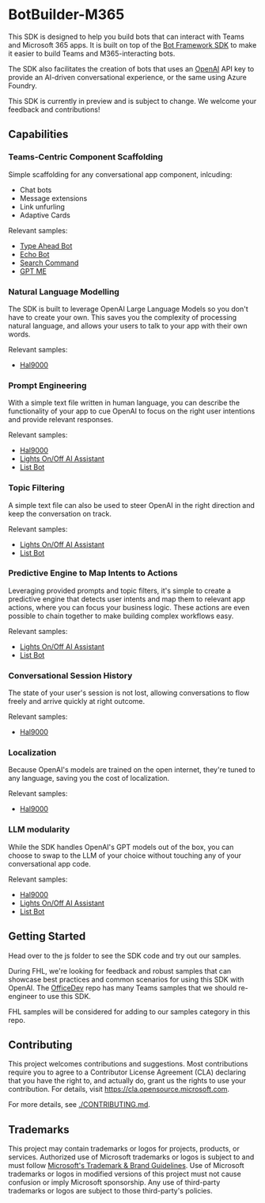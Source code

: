 # BotBuilder-M365

This SDK is designed to help you build bots that can interact with Teams and Microsoft 365 apps. It is built on top of the [Bot Framework SDK](https://github.com/microsoft/botbuilder-js) to make it easier to build Teams and M365-interacting bots.

The SDK also facilitates the creation of bots that uses an [OpenAI](https://openai.com/api/) API key to provide an AI-driven conversational experience, or the same using Azure Foundry.

This SDK is currently in preview and is subject to change. We welcome your feedback and contributions!

## Capabilities

### Teams-Centric Component Scaffolding

Simple scaffolding for any conversational app component, inlcuding:

- Chat bots
- Message extensions
- Link unfurling
- Adaptive Cards

Relevant samples:

- [Type Ahead Bot](https://github.com/microsoft/botbuilder-m365/tree/main/js/samples/03.adaptiveCards/03.a.typeAheadBot)
- [Echo Bot](https://github.com/microsoft/botbuilder-m365/tree/main/js/samples/01.messaging/01.a.echoBot)
- [Search Command](https://github.com/microsoft/botbuilder-m365/tree/main/js/samples/02.messageExtensions/02.a.searchCommand)
- [GPT ME](https://github.com/microsoft/botbuilder-m365/tree/main/js/samples/04.ai/04.d.gptME)


### Natural Language Modelling

The SDK is built to leverage OpenAI Large Language Models so you don't have to create your own. This saves you the complexity of processing natural language, and allows your users to talk to your app with their own words.

Relevant samples:

- [Hal9000](https://github.com/microsoft/botbuilder-m365/tree/main/js/samples/04.ai/04.a.hal9000)

### Prompt Engineering

With a simple text file written in human language, you can describe the functionality of your app to cue OpenAI to focus on the right user intentions and provide relevant responses.

Relevant samples:

- [Hal9000](https://github.com/microsoft/botbuilder-m365/tree/main/js/samples/04.ai/04.a.hal9000)
- [Lights On/Off AI Assistant](https://github.com/microsoft/botbuilder-m365/tree/main/js/samples/04.ai/04.b.lightBot)
- [List Bot](https://github.com/microsoft/botbuilder-m365/tree/main/js/samples/04.ai/04.c.listBot)

### Topic Filtering

A simple text file can also be used to steer OpenAI in the right direction and keep the conversation on track.

Relevant samples:

- [Lights On/Off AI Assistant](https://github.com/microsoft/botbuilder-m365/tree/main/js/samples/04.ai/04.b.lightBot)
- [List Bot](https://github.com/microsoft/botbuilder-m365/tree/main/js/samples/04.ai/04.c.listBot)

### Predictive Engine to Map Intents to Actions

Leveraging provided prompts and topic filters, it's simple to create a predictive engine that detects user intents and map them to relevant app actions, where you can focus your business logic. These actions are even possible to chain together to make building complex workflows easy.

Relevant samples:

- [Lights On/Off AI Assistant](https://github.com/microsoft/botbuilder-m365/tree/main/js/samples/04.ai/04.b.lightBot)
- [List Bot](https://github.com/microsoft/botbuilder-m365/tree/main/js/samples/04.ai/04.c.listBot)

### Conversational Session History

The state of your user's session is not lost, allowing conversations to flow freely and arrive quickly at right outcome.

Relevant samples:

- [Hal9000](https://github.com/microsoft/botbuilder-m365/tree/main/js/samples/04.ai/04.a.hal9000)

### Localization

Because OpenAI's models are trained on the open internet, they're tuned to any language, saving you the cost of localization.

Relevant samples:

- [Hal9000](https://github.com/microsoft/botbuilder-m365/tree/main/js/samples/04.ai/04.a.hal9000)

### LLM modularity

While the SDK handles OpenAI's GPT models out of the box, you can choose to swap to the LLM of your choice without touching any of your conversational app code.

Relevant samples:

- [Hal9000](https://github.com/microsoft/botbuilder-m365/tree/main/js/samples/04.ai/04.a.hal9000)
- [Lights On/Off AI Assistant](https://github.com/microsoft/botbuilder-m365/tree/main/js/samples/04.ai/04.b.lightBot)
- [List Bot](https://github.com/microsoft/botbuilder-m365/tree/main/js/samples/04.ai/04.c.listBot)

## Getting Started

Head over to the js folder to see the SDK code and try out our samples.

During FHL, we're looking for feedback and robust samples that can showcase best practices and common scenarios for using this SDK with OpenAI. The [OfficeDev](https://github.com/orgs/OfficeDev/repositories?language=&q=microsoft-teams-apps&sort=&type=all) repo has many Teams samples that we should re-engineer to use this SDK.

FHL samples will be considered for adding to our samples category in this repo.

## Contributing

This project welcomes contributions and suggestions. Most contributions require you to agree to a
Contributor License Agreement (CLA) declaring that you have the right to, and actually do, grant us
the rights to use your contribution. For details, visit https://cla.opensource.microsoft.com.

For more details, see [./CONTRIBUTING.md](./CONTRIBUTING.md).

## Trademarks

This project may contain trademarks or logos for projects, products, or services. Authorized use of Microsoft
trademarks or logos is subject to and must follow
[Microsoft's Trademark & Brand Guidelines](https://www.microsoft.com/en-us/legal/intellectualproperty/trademarks/usage/general).
Use of Microsoft trademarks or logos in modified versions of this project must not cause confusion or imply Microsoft sponsorship.
Any use of third-party trademarks or logos are subject to those third-party's policies.
